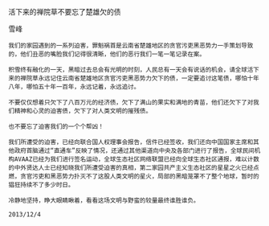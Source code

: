 活下来的禅院草不要忘了楚雄欠的债

雪峰


    我们的家园遇到的一系列迫害，罪魁祸首是云南省楚雄地区的贪官污吏黑恶势力一手策划导致的，他们丑恶的嘴脸我们记得很清晰，他们的恶行我们一笔一笔记录在案。

    积雪终有融化的一天，黑暗过去总会有光明的时刻，人民总有一天会有说话的机会，请全球活下来的禅院草永远记住云南省楚雄地区贪官污吏黑恶势力欠下的债，一定要追讨这笔债，哪怕十年八年，哪怕五十年一百年，永远记着，永远追讨。

    不要仅仅想着只欠下了八百万元的经济债，欠下了满山的果实和满地的青苗，他们还欠下了对我们精神和心灵的迫害债，欠下了对人类文明的摧残债。

    也不要忘了迫害我们的一个个帮凶！

    我们所遭受的迫害，已经向联合国人权理事会报告，信件已经签收，我们还向中国国家主席和其他政府首脑通过“直通车”反映了情况，还通过其他渠道向中央及各部门进行了报告，全球民间机构AVAAZ已经为我们进行签名运动，全球生态社区网络联盟已经向全球生态社区通报，难以计数的中外贤达人士已经知晓我们所遭受迫害的真相，第二家园共产主义生态社区的星星之火已经点燃，贪官污吏和黑恶势力扑灭不了这股人类文明的星火，局部的黑暗笼罩不了整个地球，暂时的猖狂持续不了多少时日。

    冷静地坚持，睁大眼睛瞅着，看看这场文明与野蛮的较量最终谁胜谁负。

    2013/12/4



